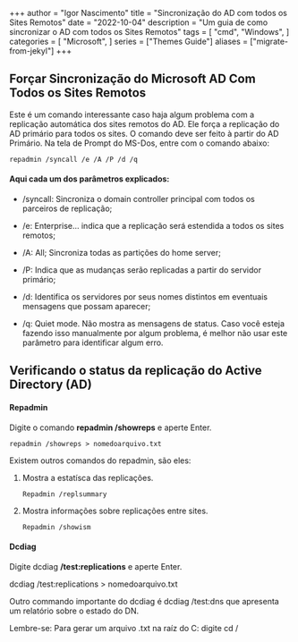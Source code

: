 +++
author = "Igor Nascimento"
title = "Sincronização do AD com todos os Sites Remotos"
date = "2022-10-04"
description = "Um guia de como sincronizar o AD com todos os Sites Remotos"
tags = [
    "cmd",
    "Windows",
]
categories = [
    "Microsoft",
]
series = ["Themes Guide"]
aliases = ["migrate-from-jekyl"]
+++

## Forçar Sincronização do Microsoft AD Com Todos os Sites Remotos

Este é um  comando interessante caso haja algum problema com a replicação automática dos sites remotos do AD.
Ele força a replicação do AD primário para todos os sites.
O comando deve ser feito à partir do AD Primário. Na tela de Prompt do MS-Dos, entre com o comando abaixo:

```
repadmin /syncall /e /A /P /d /q
```

#### Aqui cada um dos parâmetros explicados:

* /syncall: Sincroniza o domain controller principal com todos os parceiros de replicação;

* /e: Enterprise… indica que a replicação será estendida a todos os sites remotos;

* /A:  All; Sincroniza todas as partições do home server;

- /P: Indica que as mudanças serão replicadas a partir do servidor primário;

- /d: Identifica os servidores por seus nomes distintos em eventuais mensagens que possam aparecer;

- /q: Quiet mode. Não mostra as mensagens de status. Caso você esteja fazendo isso manualmente por algum problema, é melhor não usar este parâmetro para identificar algum erro.

## Verificando o status da replicação do Active Directory (AD)

#### Repadmin 

Digite o comando **repadmin /showreps** e aperte Enter.

```
repadmin /showreps > nomedoarquivo.txt
```

Existem outros comandos do repadmin, são eles: 

1. Mostra a estatísca das replicações.

    ```
    Repadmin /replsummary
    ```

2. Mostra informações sobre replicações entre sites.

    ```
    Repadmin /showism
    ```

#### Dcdiag

Digite dcdiag **/test:replications** e aperte Enter.

dcdiag /test:replications > nomedoarquivo.txt

Outro commando importante do dcdiag é dcdiag /test:dns que apresenta um relatório sobre o estado do DN.

Lembre-se: Para gerar um arquivo .txt na raíz do C: digite cd / 